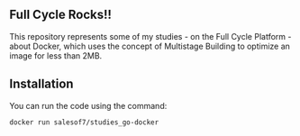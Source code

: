## Full Cycle Rocks!!

This repository represents some of my studies - on the Full Cycle Platform - 
about Docker, which uses the concept of Multistage Building to optimize an image for less than 2MB.

## Installation

You can run the code using the command:

```bash 
docker run salesof7/studies_go-docker
```